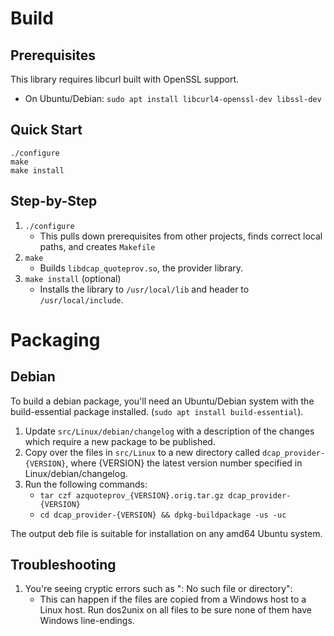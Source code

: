 # Build

## Prerequisites
This library requires libcurl built with OpenSSL support.

* On Ubuntu/Debian: `sudo apt install libcurl4-openssl-dev libssl-dev`

## Quick Start
```
./configure
make
make install
```

## Step-by-Step
1. `./configure`
    * This pulls down prerequisites from other projects, finds correct local
      paths, and creates `Makefile`
1. `make`
    * Builds `libdcap_quoteprov.so`, the provider library.
1. `make install` (optional)
    * Installs the library to `/usr/local/lib` and header to `/usr/local/include`.

# Packaging

## Debian
To build a debian package, you'll need an Ubuntu/Debian system with the
build-essential package installed. (`sudo apt install build-essential`).

1. Update `src/Linux/debian/changelog` with a description of the changes which
   require a new package to be published.
1. Copy over the files in `src/Linux` to a new directory called
   `dcap_provider-{VERSION}`, where {VERSION} the latest version number
   specified in Linux/debian/changelog.
1. Run the following commands:
    * `tar czf azquoteprov_{VERSION}.orig.tar.gz dcap_provider-{VERSION}`
    * `cd dcap_provider-{VERSION} && dpkg-buildpackage -us -uc`

The output deb file is suitable for installation on any amd64 Ubuntu system.

## Troubleshooting

1. You're seeing cryptic errors such as ": No such file or directory":
    * This can happen if the files are copied from a Windows host to a
      Linux host. Run dos2unix on all files to be sure none of them have Windows
      line-endings.
